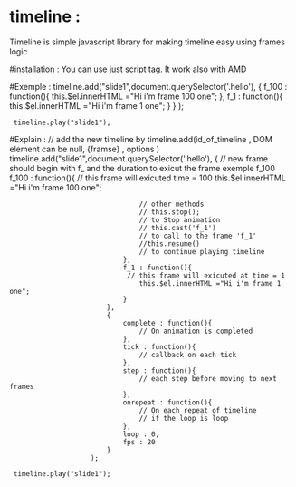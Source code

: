 # timeline :
Timeline is simple javascript library for making timeline easy using frames logic

#installation : 
You can use just script tag. It work also with AMD

#Exemple : 
    timeline.add("slide1",document.querySelector('.hello'),
							{
								f_100 : function(){
									this.$el.innerHTML ="Hi i'm frame 100 one";
								},
								f_1 : function(){
									this.$el.innerHTML ="Hi i'm frame 1 one";
								}
							}
						);

     timeline.play("slide1");
     
#Explain :
    // add the new timeline by timeline.add(id_of_timeline , DOM element can be null, {framse} , options )
    timeline.add("slide1",document.querySelector('.hello'),
							{
								// new frame should begin with f_ and the duration to exicut the frame exemple f_100 
								f_100 : function(){
								 // this frame will exicuted time = 100 
									this.$el.innerHTML ="Hi i'm frame 100 one";
									
									// other methods
									// this.stop();
									// to Stop animation
									// this.cast('f_1')
									// to call to the frame 'f_1'
									//this.resume()
									// to continue playing timeline
								},
								f_1 : function(){
								 // this frame will exicuted at time = 1 
									this.$el.innerHTML ="Hi i'm frame 1 one";
								}
							},
							{	
								complete : function(){ 
									// On animation is completed
								},
								tick : function(){
									// callback on each tick 
								},
								step : function(){
									// each step before moving to next frames
								},
								onrepeat : function(){
									// On each repeat of timeline 
									// if the loop is loop
								},
								loop : 0,
								fps : 20
							} 
						);

     timeline.play("slide1");
  
